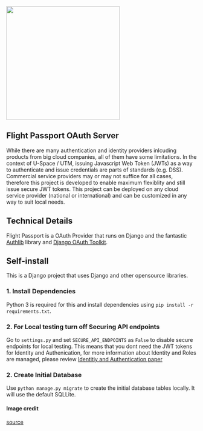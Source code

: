 <img src="https://i.imgur.com/EZPrEEX.png" height="300">

## Flight Passport OAuth Server

While there are many authentication and identity providers inlcuding products from big cloud companies, all of them have some limitations. In the context of U-Space / UTM, issuing Javascript Web Token (JWTs) as a way to authenticate and issue credentials are parts of standards (e.g. DSS). Commercial service providers may or may not suffice for all cases, therefore this project is developed to enable maximum flexiblity and still issue secure JWT tokens. This project can be deployed on any cloud service provider (national or international) and can be customized in any way to suit local needs. 

## Technical Details   
Flight Passport is a OAuth Provider that runs on Django and the fantastic [Authlib](https://authlib.org/) library and [Django OAuth Toolkit](https://github.com/jazzband/django-oauth-toolkit). 

## Self-install
This is a Django project that uses Django and other opensource libraries. 

### 1. Install Dependencies

Python 3 is required for this and install dependencies using `pip install -r requirements.txt`.

### 2. For Local testing turn off Securing API endpoints

Go to `settings.py` and set `SECURE_API_ENDPOINTS` as `False` to disable secure endpoints for local testing. This means that you dont need the JWT tokens for Identity and Authenication, for more information about Identity and Roles are managed, please review [Identitiy and Authentication paper](https://github.com/openskies-sh/aircraftregistry/blob/master/documents/registration-identity-authentication.md) 

### 2. Create Initial Database

Use `python manage.py migrate` to create the initial database tables locally. It will use the default SQLLite.

#### Image credit

[source](https://www.vecteezy.com/free-vector/open)

